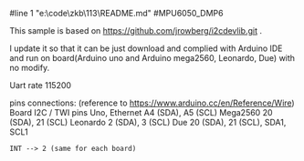#line 1 "e:\\code\\zkb\\113\\README.md"
#MPU6050_DMP6

This sample is based on https://github.com/jrowberg/i2cdevlib.git .

I update it so that it can be just download and complied with Arduino IDE 
and run on board(Arduino uno and Arduino mega2560, Leonardo, Due) with no modify.

Uart rate 115200

pins connections: (reference to https://www.arduino.cc/en/Reference/Wire)
    Board	        I2C / TWI pins
    Uno, Ethernet	A4 (SDA), A5 (SCL)
    Mega2560	    20 (SDA), 21 (SCL)
    Leonardo	    2 (SDA), 3 (SCL)
    Due	            20 (SDA), 21 (SCL), SDA1, SCL1

    INT --> 2 (same for each board)